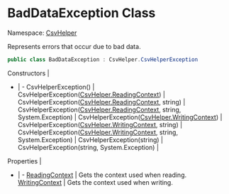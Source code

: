 # BadDataException Class

Namespace: [CsvHelper](/api/CsvHelper)

Represents errors that occur due to bad data.

```cs
public class BadDataException : CsvHelper.CsvHelperException
```

Constructors | &nbsp;
- | -
CsvHelperException() | 
CsvHelperException([CsvHelper.ReadingContext](/api/CsvHelper/ReadingContext)) | 
CsvHelperException([CsvHelper.ReadingContext](/api/CsvHelper/ReadingContext), string) | 
CsvHelperException([CsvHelper.ReadingContext](/api/CsvHelper/ReadingContext), string, System.Exception) | 
CsvHelperException([CsvHelper.WritingContext](/api/CsvHelper/WritingContext)) | 
CsvHelperException([CsvHelper.WritingContext](/api/CsvHelper/WritingContext), string) | 
CsvHelperException([CsvHelper.WritingContext](/api/CsvHelper/WritingContext), string, System.Exception) | 
CsvHelperException(string) | 
CsvHelperException(string, System.Exception) | 

Properties | &nbsp;
- | -
[ReadingContext](/api/CsvHelper/ReadingContext) | Gets the context used when reading.
[WritingContext](/api/CsvHelper/WritingContext) | Gets the context used when writing.
